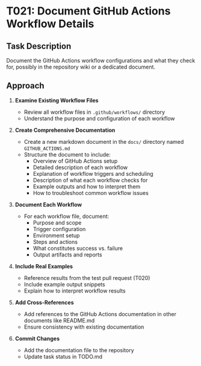 # T021: Document GitHub Actions Workflow Details

## Task Description
Document the GitHub Actions workflow configurations and what they check for, possibly in the repository wiki or a dedicated document.

## Approach

1. **Examine Existing Workflow Files**
   - Review all workflow files in `.github/workflows/` directory
   - Understand the purpose and configuration of each workflow

2. **Create Comprehensive Documentation**
   - Create a new markdown document in the `docs/` directory named `GITHUB_ACTIONS.md`
   - Structure the document to include:
     - Overview of GitHub Actions setup
     - Detailed description of each workflow
     - Explanation of workflow triggers and scheduling
     - Description of what each workflow checks for
     - Example outputs and how to interpret them
     - How to troubleshoot common workflow issues

3. **Document Each Workflow**
   - For each workflow file, document:
     - Purpose and scope
     - Trigger configuration
     - Environment setup
     - Steps and actions
     - What constitutes success vs. failure
     - Output artifacts and reports

4. **Include Real Examples**
   - Reference results from the test pull request (T020)
   - Include example output snippets
   - Explain how to interpret workflow results

5. **Add Cross-References**
   - Add references to the GitHub Actions documentation in other documents like README.md
   - Ensure consistency with existing documentation

6. **Commit Changes**
   - Add the documentation file to the repository
   - Update task status in TODO.md